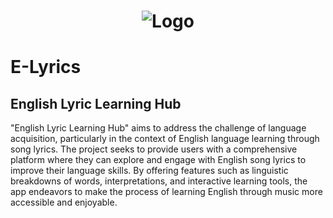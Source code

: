 # <p align="center"> ![Logo](https://imgur.com/a/qQo3Mh2) </p>
#		E-Lyrics
##	English Lyric Learning Hub

"English Lyric Learning Hub" aims to address the challenge of language acquisition, particularly in the context of English language learning through song lyrics. The project seeks to provide users with a comprehensive platform where they can explore and engage with English song lyrics to improve their language skills. By offering features such as linguistic breakdowns of words, interpretations, and interactive learning tools, the app endeavors to make the process of learning English through music more accessible and enjoyable.
